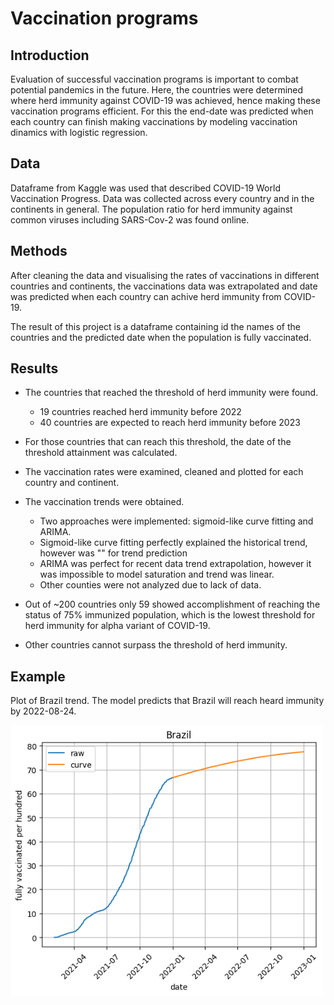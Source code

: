 # Vaccination programs

## Introduction
Evaluation of successful vaccination programs is important to combat potential pandemics in the future. Here, the countries were determined where herd immunity against COVID-19 was achieved, hence making these vaccination programs efficient. For this the end-date was predicted when each country can finish making vaccinations by modeling vaccination dinamics with logistic regression.


## Data
Dataframe from Kaggle was used that described COVID-19 World Vaccination Progress. Data was collected across every country and in the continents in general. The population ratio for herd immunity against common viruses including SARS-Cov-2  was found online. 

## Methods
After cleaning the data and visualising the rates of vaccinations in different countries and continents, the vaccinations data was extrapolated and date was predicted when each country can achive herd immunity from COVID-19.

The result of this project is a dataframe containing id the names of the countries and the predicted date when the population is fully vaccinated.

## Results
- The countries that reached the threshold of herd immunity were found.  
    - 19 countries reached herd immunity before 2022
    - 40 countries are expected to reach herd immunity before 2023 
- For those countries that can reach this threshold, the date of the threshold attainment was calculated.    

- The vaccination rates were examined, cleaned and plotted for each country and continent.
- The vaccination trends were obtained. 
    - Two approaches were implemented: sigmoid-like curve fitting and ARIMA.
    - Sigmoid-like curve fitting perfectly explained the historical trend, however was "" for trend prediction
    - ARIMA was perfect for recent data trend extrapolation, however it was impossible to model saturation and trend was linear.
    - Other counties were not analyzed due to lack of data.

- Out of ~200 countries only 59 showed accomplishment of reaching the status of 75% immunized population, which is the lowest threshold for herd immunity for alpha variant of COVID-19.
- Other countries cannot surpass the threshold of herd immunity.

## Example 
Plot of Brazil trend. The model predicts that Brazil will reach heard immunity by 2022-08-24.
<div>
<img src="./data/brazil.png" width="500"/>
</div>

